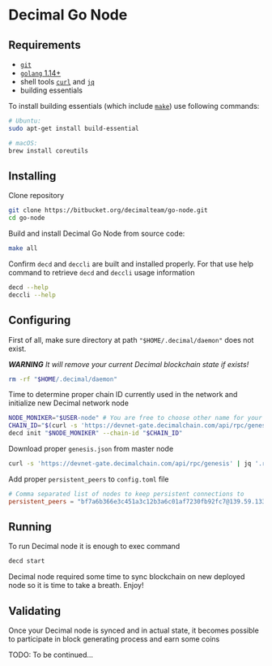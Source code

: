 # Decimal Go Node

## Requirements

- [`git`](https://git-scm.com/book/en/v2/Getting-Started-Installing-Git)
- [`golang` 1.14+](https://golang.org/doc/install)
- shell tools [`curl`](https://curl.haxx.se/download.html) and [`jq`](https://stedolan.github.io/jq/download/)
- building essentials

To install building essentials (which include [`make`](https://www.gnu.org/software/make/)) use following commands:

```bash
# Ubuntu:
sudo apt-get install build-essential

# macOS:
brew install coreutils
```

## Installing

Clone repository

```bash
git clone https://bitbucket.org/decimalteam/go-node.git
cd go-node
```

Build and install Decimal Go Node from source code:

```bash
make all
```

Confirm `decd` and `deccli` are built and installed properly. For that use help command to retrieve `decd` and `deccli` usage information

```bash
decd --help
deccli --help
```

## Configuring

First of all, make sure directory at path `"$HOME/.decimal/daemon"` does not exist.

***WARNING*** *It will remove your current Decimal blockchain state if exists!*

```bash
rm -rf "$HOME/.decimal/daemon"
```

Time to determine proper chain ID currently used in the network and initialize new Decimal network node

```bash
NODE_MONIKER="$USER-node" # You are free to choose other name for your node
CHAIN_ID="$(curl -s 'https://devnet-gate.decimalchain.com/api/rpc/genesis/chain')"
decd init "$NODE_MONIKER" --chain-id "$CHAIN_ID"
```

Download proper `genesis.json` from master node

```bash
curl -s 'https://devnet-gate.decimalchain.com/api/rpc/genesis' | jq '.result.genesis' > "$HOME/.decimal/daemon/config/genesis.json"
```

Add proper `persistent_peers` to `config.toml` file

```toml
# Comma separated list of nodes to keep persistent connections to
persistent_peers = "bf7a6b366e3c451a3c12b3a6c01af7230fb92fc7@139.59.133.148:26656"
```

## Running

To run Decimal node it is enough to exec command

```bash
decd start
```

Decimal node required some time to sync blockchain on new deployed node so it is time to take a breath. Enjoy!

## Validating

Once your Decimal node is synced and in actual state, it becomes possible to participate in block generating process and earn some coins

TODO: To be continued...